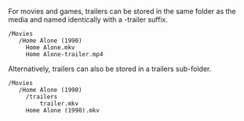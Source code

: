For movies and games, trailers can be stored in the same folder as the media and named identically with a -trailer suffix.

```
/Movies
   /Home Alone (1990)
     Home Alone.mkv
     Home Alone-trailer.mp4
```

Alternatively, trailers can also be stored in a trailers sub-folder.

```
/Movies
   /Home Alone (1990)
     /trailers
         trailer.mkv
     Home Alone (1990).mkv
```